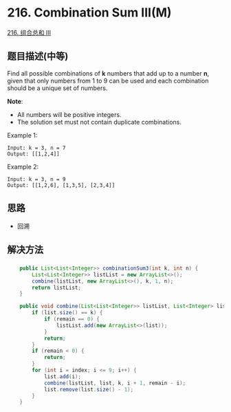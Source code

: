 # 216. Combination Sum III(M)

[216. 组合总和 III](https://leetcode-cn.com/problems/combination-sum-iii/)

## 题目描述(中等)

Find all possible combinations of **k** numbers that add up to a number **n**, given that only numbers from 1 to 9 can be used and each combination should be a unique set of numbers.

**Note**:

- All numbers will be positive integers.
- The solution set must not contain duplicate combinations.

Example 1:
```
Input: k = 3, n = 7
Output: [[1,2,4]]
```
Example 2:
```
Input: k = 3, n = 9
Output: [[1,2,6], [1,3,5], [2,3,4]]
```


## 思路

- 回溯

## 解决方法

### 


```java
    public List<List<Integer>> combinationSum3(int k, int n) {
        List<List<Integer>> listList = new ArrayList<>();
        combine(listList, new ArrayList<>(), k, 1, n);
        return listList;
    }

    public void combine(List<List<Integer>> listList, List<Integer> list, int k, int index, int remain) {
        if (list.size() == k) {
            if (remain == 0) {
                listList.add(new ArrayList<>(list));
            }
            return;
        }
        if (remain < 0) {
            return;
        }
        for (int i = index; i <= 9; i++) {
            list.add(i);
            combine(listList, list, k, i + 1, remain - i);
            list.remove(list.size() - 1);
        }
    }

```